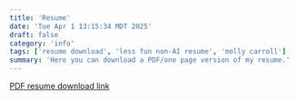```yaml
---
title: 'Resume'
date: 'Tue Apr 1 13:15:34 MDT 2025'
draft: false
category: 'info'
tags: ['resume download', 'less fun non-AI resume', 'molly carroll']
summary: 'Here you can download a PDF/one page version of my resume.'
---
```


[PDF resume download link](https://drive.proton.me/urls/ZB5VEJ9D30#69n64c4O4C4P)